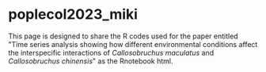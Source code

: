 # poplecol2023_miki
This page is designed to share the R codes used for the paper entitled "Time series analysis showing how different environmental
conditions affect the interspecific interactions of <i>Callosobruchus maculatus</i> and <i>Callosobruchus chinensis</i>" as the Rnotebook html.
